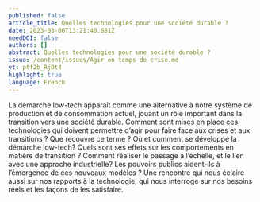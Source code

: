 ```yaml
---
published: false
article_title: Quelles technologies pour une société durable ?
date: 2023-03-06T13:21:40.681Z
needDOI: false
authors: []
abstract: Quelles technologies pour une société durable ?
issue: /content/issues/Agir en temps de crise.md
yt: ptf2b_RjDt4
highlight: true
language: French
---
```

La démarche low-tech apparaît comme une alternative à notre système de production et de consommation actuel, jouant un rôle important dans la transition vers une société durable. Comment sont mises en place ces technologies qui doivent permettre d’agir pour faire face aux crises et aux transitions ? Que recouvre ce terme ? Où et comment se développe la démarche low-tech? Quels sont ses effets sur les comportements en matière de transition ? Comment réaliser le passage à l’échelle, et le lien avec une approche industrielle? Les pouvoirs publics aident-ils à l’émergence de ces nouveaux modèles ? 
Une rencontre qui nous éclaire aussi sur nos rapports à la technologie, qui nous interroge sur nos besoins réels et les façons de les satisfaire.



<Youtube yt="ptf2b_RjDt4" caption ="Quelles technologies pour une société durable ?"></Youtube>